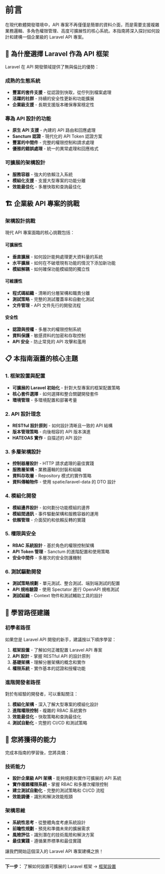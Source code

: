 # 前言

在現代軟體開發環境中，API 專案不再僅僅是簡單的資料介面，而是需要支援複雜業務邏輯、多角色權限管理、高度可擴展性的核心系統。本指南將深入探討如何設計和建構一個企業級的 Laravel API 專案。

## 🎯 為什麼選擇 Laravel 作為 API 框架

Laravel 在 API 開發領域提供了無與倫比的優勢：

### 成熟的生態系統
- **豐富的套件支援** - 從認證到快取，從佇列到檔案處理
- **活躍的社群** - 持續的安全性更新和功能擴展
- **企業級支援** - 長期支援版本確保專案穩定性

### 專為 API 設計的功能
- **原生 API 支援** - 內建的 API 路由和回應處理
- **Sanctum 認證** - 現代化的 API Token 認證方案
- **豐富的中間件** - 完整的權限控制和請求處理
- **優雅的錯誤處理** - 統一的異常處理和回應格式

### 可擴展的架構設計
- **服務容器** - 強大的依賴注入系統
- **模組化支援** - 支援大型專案的功能分離
- **效能最佳化** - 多層快取和查詢最佳化

## 🏗️ 企業級 API 專案的挑戰

### 架構設計挑戰
現代 API 專案面臨的核心挑戰包括：

#### 可擴展性
- **垂直擴展** - 如何設計能夠處理更大資料量的系統
- **水平擴展** - 如何在不破壞現有功能的情況下添加新功能
- **模組解耦** - 如何確保功能模組間的獨立性

#### 可維護性
- **程式碼組織** - 清晰的分層架構和職責分離
- **測試策略** - 完整的測試覆蓋率和自動化測試
- **文件管理** - API 文件先行的開發流程

#### 安全性
- **認證與授權** - 多層次的權限控制系統
- **資料保護** - 敏感資料的加密和存取控制
- **API 安全** - 防止常見的 API 攻擊和濫用

## 📋 本指南涵蓋的核心主題

### 1. 框架設置與配置
- **可擴展的 Laravel 初始化** - 針對大型專案的框架配置策略
- **核心套件選擇** - 如何選擇和整合關鍵開發套件
- **環境管理** - 多環境配置和部署考量

### 2. API 設計理念
- **RESTful 設計原則** - 如何設計清晰且一致的 API 結構
- **版本管理策略** - 向後相容的 API 版本演進
- **HATEOAS 實作** - 自描述的 API 設計

### 3. 多層架構設計
- **控制器層設計** - HTTP 請求處理的最佳實踐
- **服務層架構** - 業務邏輯的封裝和組織
- **資料存取層** - Repository 模式的實作策略
- **資料傳輸物件** - 使用 spatie/laravel-data 的 DTO 設計

### 4. 模組化開發
- **模組邊界設計** - 如何劃分功能模組的邊界
- **模組間通訊** - 事件驅動架構和服務容器的運用
- **依賴管理** - 介面契約和依賴反轉的實踐

### 5. 權限與安全
- **RBAC 系統設計** - 基於角色的權限控制架構
- **API Token 管理** - Sanctum 的進階配置和使用策略
- **安全中間件** - 多層次的安全防護機制

### 6. 測試驅動開發
- **測試策略規劃** - 單元測試、整合測試、端到端測試的配置
- **API 規格驗證** - 使用 Spectator 進行 OpenAPI 規格測試
- **測試組織** - Context 物件和測試輔助工具的設計

## 🚀 學習路徑建議

### 初學者路徑
如果您是 Laravel API 開發的新手，建議按以下順序學習：
1. **框架設置** - 了解如何正確配置 Laravel API 專案
2. **API 設計** - 掌握 RESTful API 的設計原則
3. **基礎架構** - 理解分層架構的概念和實作
4. **權限系統** - 實作基本的認證和授權功能

### 進階開發者路徑
對於有經驗的開發者，可以重點關注：
1. **模組化架構** - 深入了解大型專案的模組化設計
2. **進階權限控制** - 複雜的 RBAC 系統實作
3. **效能最佳化** - 快取策略和查詢最佳化
4. **測試自動化** - 完整的 CI/CD 和測試策略

## 🎁 您將獲得的能力

完成本指南的學習後，您將具備：

### 技術能力
- **設計企業級 API 架構** - 能夠規劃和實作可擴展的 API 系統
- **實作複雜權限系統** - 掌握 RBAC 和多層次權限控制
- **建立測試自動化** - 完整的測試策略和 CI/CD 流程
- **效能調優** - 識別和解決效能瓶頸

### 架構思維
- **系統性思考** - 從整體角度考慮系統設計
- **前瞻性規劃** - 預見和準備未來的擴展需求
- **風險評估** - 識別潛在的技術風險和解決方案
- **最佳實踐** - 遵循業界標準和最佳實踐

讓我們開始這個深入的 Laravel API 專案建構之旅！

---

**下一步：** 了解如何設置可擴展的 Laravel 框架 → [框架設置](02-1-framework-setup.md)
